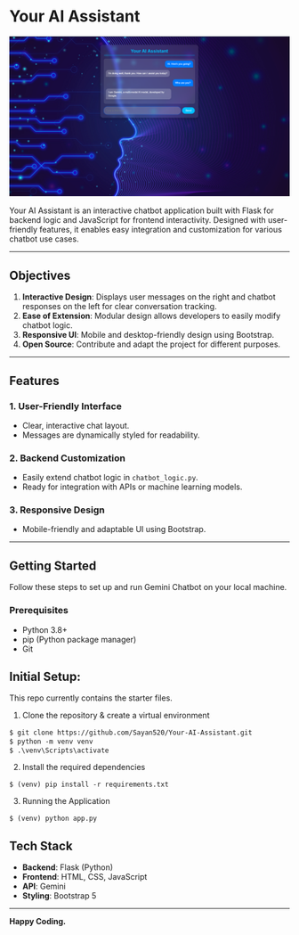 # Your AI Assistant

![Chatbot Screenshot](screenshot.png)

Your AI Assistant is an interactive chatbot application built with Flask for backend logic and JavaScript for frontend interactivity. Designed with user-friendly features, it enables easy integration and customization for various chatbot use cases.

---

## Objectives

1. **Interactive Design**: Displays user messages on the right and chatbot responses on the left for clear conversation tracking.
2. **Ease of Extension**: Modular design allows developers to easily modify chatbot logic.
3. **Responsive UI**: Mobile and desktop-friendly design using Bootstrap.
4. **Open Source**: Contribute and adapt the project for different purposes.

---

## Features

### 1. User-Friendly Interface
- Clear, interactive chat layout.
- Messages are dynamically styled for readability.

### 2. Backend Customization
- Easily extend chatbot logic in `chatbot_logic.py`.
- Ready for integration with APIs or machine learning models.

### 3. Responsive Design
- Mobile-friendly and adaptable UI using Bootstrap.

---

## Getting Started

Follow these steps to set up and run Gemini Chatbot on your local machine.

### Prerequisites

- Python 3.8+
- pip (Python package manager)
- Git

## Initial Setup:

This repo currently contains the starter files.

1. Clone the repository & create a virtual environment
```
$ git clone https://github.com/Sayan520/Your-AI-Assistant.git
$ python -m venv venv
$ .\venv\Scripts\activate
```
2. Install the required dependencies
```
$ (venv) pip install -r requirements.txt
```
3. Running the Application
```
$ (venv) python app.py
```

## Tech Stack

- **Backend**: Flask (Python)
- **Frontend**: HTML, CSS, JavaScript
- **API**: Gemini
- **Styling**: Bootstrap 5
---

**Happy Coding.**



